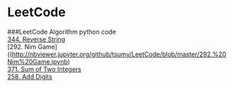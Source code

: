 LeetCode
========

###LeetCode Algorithm
python code  
[344. Reverse String](http://nbviewer.jupyter.org/github/tsumy/LeetCode/blob/master/344.%20Reverse%20String.ipynb)  
[292. Nim Game]((http://nbviewer.jupyter.org/github/tsumy/LeetCode/blob/master/292.%20Nim%20Game.ipynb)  
[371. Sum of Two Integers](http://nbviewer.jupyter.org/github/tsumy/LeetCode/blob/master/371.%20Sum%20of%20Two%20Integers.ipynb)  
[258. Add Digits](http://nbviewer.jupyter.org/github/tsumy/LeetCode/blob/master/258.%20Add%20Digits.ipynb)  
